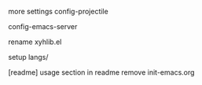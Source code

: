 more settings
config-projectile

config-emacs-server

rename xyhlib.el

setup langs/

[readme] usage section in readme
remove init-emacs.org
